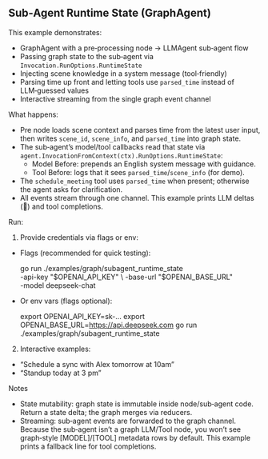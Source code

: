 ## Sub‑Agent Runtime State (GraphAgent)

This example demonstrates:

- GraphAgent with a pre‑processing node → LLMAgent sub‑agent flow
- Passing graph state to the sub‑agent via `Invocation.RunOptions.RuntimeState`
- Injecting scene knowledge in a system message (tool‑friendly)
- Parsing time up front and letting tools use `parsed_time` instead of LLM‑guessed values
- Interactive streaming from the single graph event channel

What happens:

- Pre node loads scene context and parses time from the latest user input, then writes
  `scene_id`, `scene_info`, and `parsed_time` into graph state.
- The sub‑agent’s model/tool callbacks read that state via
  `agent.InvocationFromContext(ctx).RunOptions.RuntimeState`:
  - Model Before: prepends an English system message with guidance.
  - Tool Before: logs that it sees `parsed_time`/`scene_info` (for demo).
- The `schedule_meeting` tool uses `parsed_time` when present; otherwise the agent asks for clarification.
- All events stream through one channel. This example prints LLM deltas (💬) and tool completions.

Run:

1) Provide credentials via flags or env:

- Flags (recommended for quick testing):

  go run ./examples/graph/subagent_runtime_state \
    -api-key "$OPENAI_API_KEY" \
    -base-url "$OPENAI_BASE_URL" \
    -model deepseek-chat

- Or env vars (flags optional):

  export OPENAI_API_KEY=sk-...
  export OPENAI_BASE_URL=https://api.deepseek.com
  go run ./examples/graph/subagent_runtime_state

2) Interactive examples:

- “Schedule a sync with Alex tomorrow at 10am”
- “Standup today at 3 pm”

Notes

- State mutability: graph state is immutable inside node/sub‑agent code. Return a state delta; the graph merges via reducers.
- Streaming: sub‑agent events are forwarded to the graph channel. Because the sub‑agent isn’t a graph LLM/Tool node, you won’t see graph‑style [MODEL]/[TOOL] metadata rows by default. This example prints a fallback line for tool completions.

